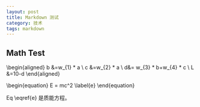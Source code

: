```yaml
---
layout: post
title: Markdown 测试
category: 技术
tags: markdown
---
```


## Math Test
\begin{aligned} b &=w_{1} * a \\ c &=w_{2} * a \\ d&= w_{3} * b+w_{4} * c \\ L &=10-d 
\end{aligned}



\begin{equation}
E = mc^2 \label{e}
\end{equation}


Eq \eqref{e} 是质能方程。



